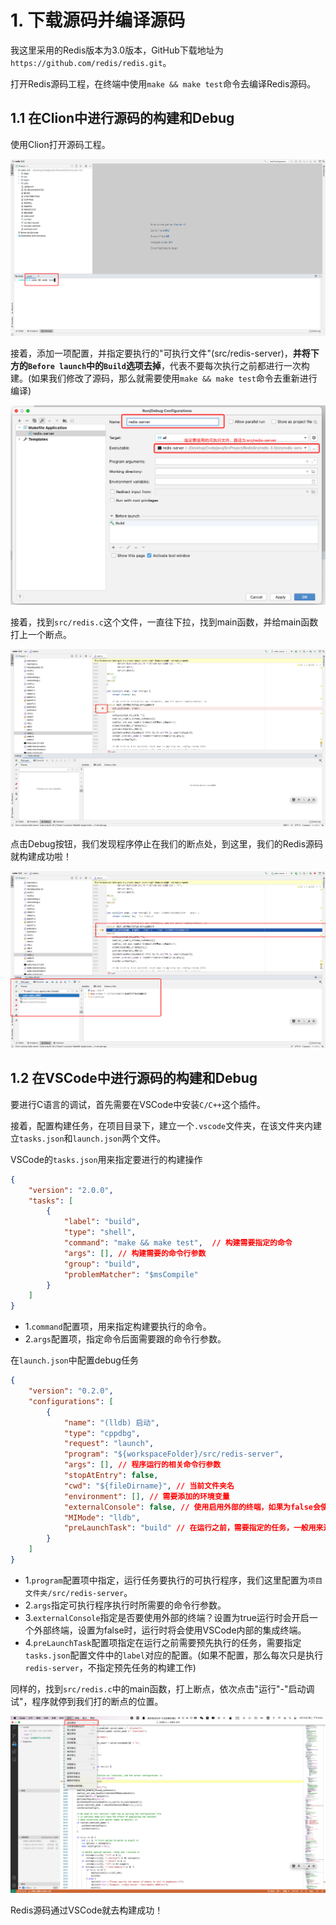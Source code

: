 # 1. 下载源码并编译源码

我这里采用的Redis版本为3.0版本，GitHub下载地址为`https://github.com/redis/redis.git`。

打开Redis源码工程，在终端中使用`make && make test`命令去编译Redis源码。

## 1.1 在Clion中进行源码的构建和Debug

使用Clion打开源码工程。

![编译Redis源码](./images/compile.png)

接着，添加一项配置，并指定要执行的"可执行文件"(src/redis-server)，**并将下方的`Before launch`中的`Build`选项去掉**，代表不要每次执行之前都进行一次构建。(如果我们修改了源码，那么就需要使用`make && make test`命令去重新进行编译)

![编辑Clion配置](./images/configurations.png)

接着，找到`src/redis.c`这个文件，一直往下拉，找到main函数，并给main函数打上一个断点。

![debug](./images/debug.png)

点击Debug按钮，我们发现程序停止在我们的断点处，到这里，我们的Redis源码就构建成功啦！

![debug-start](./images/debug-start.png)

## 1.2 在VSCode中进行源码的构建和Debug

要进行C语言的调试，首先需要在VSCode中安装`C/C++`这个插件。

接着，配置构建任务，在项目目录下，建立一个`.vscode`文件夹，在该文件夹内建立`tasks.json`和`launch.json`两个文件。

VSCode的`tasks.json`用来指定要进行的构建操作

```json
{
    "version": "2.0.0",
    "tasks": [
        {
            "label": "build",
            "type": "shell",
            "command": "make && make test",  // 构建需要指定的命令
            "args": [], // 构建需要的命令行参数
            "group": "build",
            "problemMatcher": "$msCompile"
        }
    ]
}
```

* 1.`command`配置项，用来指定构建要执行的命令。
* 2.`args`配置项，指定命令后面需要跟的命令行参数。


在`launch.json`中配置debug任务

```json
{
    "version": "0.2.0",
    "configurations": [
        {
            "name": "(lldb) 启动",
            "type": "cppdbg",
            "request": "launch",
            "program": "${workspaceFolder}/src/redis-server",
            "args": [], // 程序运行的相关命令行参数
            "stopAtEntry": false,
            "cwd": "${fileDirname}", // 当前文件夹名
            "environment": [], // 需要添加的环境变量
            "externalConsole": false, // 使用启用外部的终端，如果为false会使用集成终端
            "MIMode": "lldb",
            "preLaunchTask": "build" // 在运行之前，需要指定的任务，一般用来进行build，需要对应的是tasks.json中的label
        }
    ]
}
```

* 1.`program`配置项中指定，运行任务要执行的可执行程序，我们这里配置为`项目文件夹/src/redis-server`。
* 2.`args`指定可执行程序执行时所需要的命令行参数。
* 3.`externalConsole`指定是否要使用外部的终端？设置为true运行时会开启一个外部终端，设置为false时，运行时将会使用VSCode内部的集成终端。
* 4.`preLaunchTask`配置项指定在运行之前需要预先执行的任务，需要指定`tasks.json`配置文件中的`label`对应的配置。(如果不配置，那么每次只是执行`redis-server`，不指定预先任务的构建工作)

同样的，找到`src/redis.c`中的main函数，打上断点，依次点击"运行"-"启动调试"，程序就停到我们打的断点的位置。

![](./images//vscode-debug.png)

Redis源码通过VSCode就去构建成功！